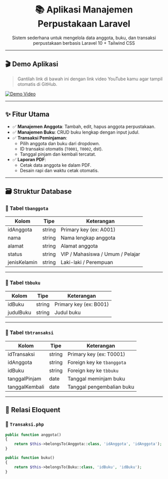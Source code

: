 <div align="center">
  <h1>📚 Aplikasi Manajemen Perpustakaan Laravel</h1>
  <p>Sistem sederhana untuk mengelola data anggota, buku, dan transaksi perpustakaan berbasis Laravel 10 + Tailwind CSS</p>
</div>

---

## 🎬 Demo Aplikasi

> Gantilah link di bawah ini dengan link video YouTube kamu agar tampil otomatis di GitHub.

[![Demo Video](https://img.youtube.com/vi/YOUR_VIDEO_ID_HERE/0.jpg)](https://www.youtube.com/watch?v=YOUR_VIDEO_ID_HERE)

---

## ✨ Fitur Utama

- ✅ **Manajemen Anggota**: Tambah, edit, hapus anggota perpustakaan.
- ✅ **Manajemen Buku**: CRUD buku lengkap dengan input judul.
- ✅ **Transaksi Peminjaman**:
  - Pilih anggota dan buku dari dropdown.
  - ID transaksi otomatis (`T0001`, `T0002`, dst).
  - Tanggal pinjam dan kembali tercatat.
- ✅ **Laporan PDF**:
  - Cetak data anggota ke dalam PDF.
  - Desain rapi dan waktu cetak otomatis.

---

## 🗃️ Struktur Database

### 🔸 Tabel `tbanggota`

| Kolom         | Tipe    | Keterangan                |
|---------------|---------|---------------------------|
| idAnggota     | string  | Primary key (ex: A001)    |
| nama          | string  | Nama lengkap anggota      |
| alamat        | string  | Alamat anggota            |
| status        | string  | VIP / Mahasiswa / Umum / Pelajar |
| jenisKelamin  | string  | Laki-laki / Perempuan     |

---

### 🔸 Tabel `tbbuku`

| Kolom       | Tipe   | Keterangan               |
|-------------|--------|--------------------------|
| idBuku      | string | Primary key (ex: B001)   |
| judulBuku   | string | Judul buku               |

---

### 🔸 Tabel `tbtransaksi`

| Kolom          | Tipe    | Keterangan                                      |
|----------------|---------|-------------------------------------------------|
| idTransaksi    | string  | Primary key (ex: T0001)                         |
| idAnggota      | string  | Foreign key ke `tbanggota`                      |
| idBuku         | string  | Foreign key ke `tbbuku`                         |
| tanggalPinjam  | date    | Tanggal meminjam buku                           |
| tanggalKembali | date    | Tanggal pengembalian buku                       |

---

## 🔄 Relasi Eloquent

### 📁 `Transaksi.php`
```php
public function anggota()
{
    return $this->belongsTo(Anggota::class, 'idAnggota', 'idAnggota');
}

public function buku()
{
    return $this->belongsTo(Buku::class, 'idBuku', 'idBuku');
}
